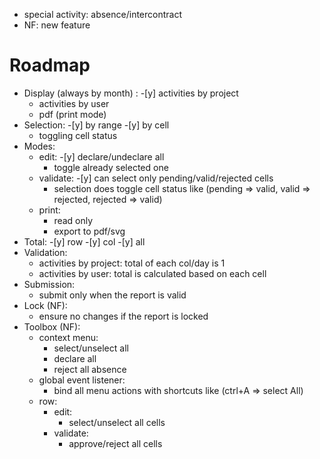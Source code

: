 * special activity: absence/intercontract
* NF: new feature

# Roadmap

-   Display (always by month) :
    -[y]   activities by project
    -   activities by user
    -   pdf (print mode)
-   Selection:
    -[y]   by range
    -[y]   by cell
    -   toggling cell status
-   Modes:
    -   edit:
        -[y]   declare/undeclare all
        -   toggle already selected one
    -   validate:
        -[y]   can select only pending/valid/rejected cells
        -   selection does toggle cell status like (pending => valid, valid => rejected, rejected => valid)
    -   print:
        -   read only
        -   export to pdf/svg
-   Total:
        -[y]   row
        -[y]   col
        -[y]   all
-   Validation:
    -   activities by project: total of each col/day is 1
    -   activities by user: total is calculated based on each cell
-   Submission:
    -   submit only when the report is valid
-   Lock (NF):
    -   ensure no changes if the report is locked
-   Toolbox (NF):
    -   context menu:
        -   select/unselect all
        -   declare all
        -   reject all absence
    -   global event listener:
        -   bind all menu actions with shortcuts like (ctrl+A => select All)
    -   row:
        -   edit:
            -   select/unselect all cells
        -   validate:
            -   approve/reject all cells
    